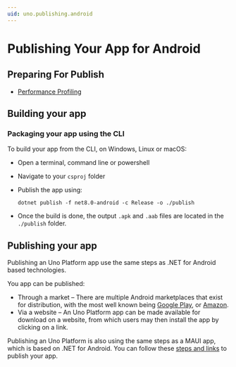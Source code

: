```yaml
---
uid: uno.publishing.android
---
```


# Publishing Your App for Android

## Preparing For Publish

- [Performance Profiling](xref:Uno.Tutorials.ProfilingApplications)

## Building your app

### Packaging your app using the CLI

To build your app from the CLI, on Windows, Linux or macOS:

- Open a terminal, command line or powershell
- Navigate to your `csproj` folder
- Publish the app using:

  ```shell
  dotnet publish -f net8.0-android -c Release -o ./publish
  ```

- Once the build is done, the output `.apk` and `.aab` files are located in the `./publish` folder.

## Publishing your app

Publishing an Uno Platform app use the same steps as .NET for Android based technologies.

You app can be published:

- Through a market – There are multiple Android marketplaces that exist for distribution, with the most well known being [Google Play](https://developer.android.com/distribute/googleplay/publish/index.html), or [Amazon](https://www.developer.amazon.com/docs/app-submission/submitting-apps-to-amazon-appstore.html).
- Via a website – An Uno Platform app can be made available for download on a website, from which users may then install the app by clicking on a link.

Publishing an Uno Platform is also using the same steps as a MAUI app, which is based on .NET for Android. You can follow these [steps and links](https://learn.microsoft.com/dotnet/maui/android/deployment/?view=net-maui-8.0) to publish your app.
